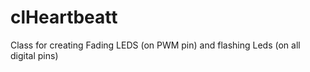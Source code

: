 clHeartbeatt
============

Class for creating Fading LEDS (on PWM pin) and flashing Leds (on all digital pins)
